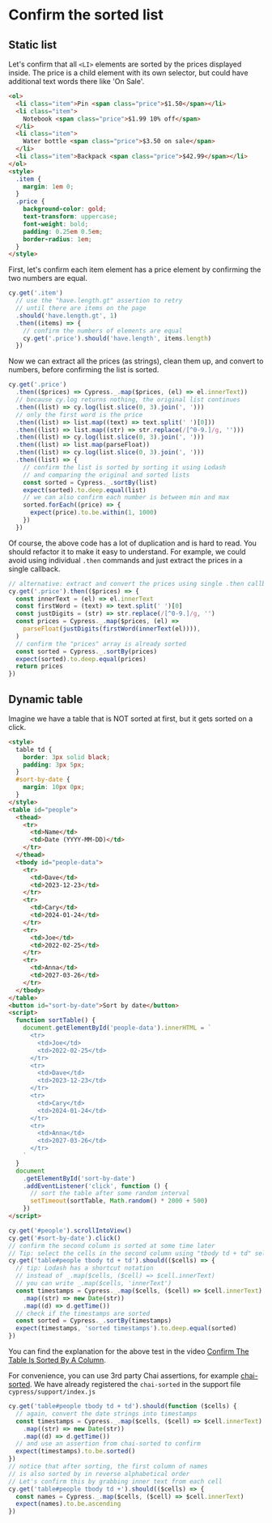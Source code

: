 # Confirm the sorted list

## Static list

Let's confirm that all `<LI>` elements are sorted by the prices displayed inside. The price is a child element with its own selector, but could have additional text words there like 'On Sale'.

<!-- fiddle Confirm the static list is sorted -->

```html
<ol>
  <li class="item">Pin <span class="price">$1.50</span></li>
  <li class="item">
    Notebook <span class="price">$1.99 10% off</span>
  </li>
  <li class="item">
    Water bottle <span class="price">$3.50 on sale</span>
  </li>
  <li class="item">Backpack <span class="price">$42.99</span></li>
</ol>
<style>
  .item {
    margin: 1em 0;
  }
  .price {
    background-color: gold;
    text-transform: uppercase;
    font-weight: bold;
    padding: 0.25em 0.5em;
    border-radius: 1em;
  }
</style>
```

First, let's confirm each item element has a price element by confirming the two numbers are equal.

```js
cy.get('.item')
  // use the "have.length.gt" assertion to retry
  // until there are items on the page
  .should('have.length.gt', 1)
  .then((items) => {
    // confirm the numbers of elements are equal
    cy.get('.price').should('have.length', items.length)
  })
```

Now we can extract all the prices (as strings), clean them up, and convert to numbers, before confirming the list is sorted.

```js
cy.get('.price')
  .then(($prices) => Cypress._.map($prices, (el) => el.innerText))
  // because cy.log returns nothing, the original list continues
  .then((list) => cy.log(list.slice(0, 3).join(', ')))
  // only the first word is the price
  .then((list) => list.map((text) => text.split(' ')[0]))
  .then((list) => list.map((str) => str.replace(/[^0-9.]/g, '')))
  .then((list) => cy.log(list.slice(0, 3).join(', ')))
  .then((list) => list.map(parseFloat))
  .then((list) => cy.log(list.slice(0, 3).join(', ')))
  .then((list) => {
    // confirm the list is sorted by sorting it using Lodash
    // and comparing the original and sorted lists
    const sorted = Cypress._.sortBy(list)
    expect(sorted).to.deep.equal(list)
    // we can also confirm each number is between min and max
    sorted.forEach((price) => {
      expect(price).to.be.within(1, 1000)
    })
  })
```

Of course, the above code has a lot of duplication and is hard to read. You should refactor it to make it easy to understand. For example, we could avoid using individual `.then` commands and just extract the prices in a single callback.

```js
// alternative: extract and convert the prices using single .then callback
cy.get('.price').then(($prices) => {
  const innerText = (el) => el.innerText
  const firstWord = (text) => text.split(' ')[0]
  const justDigits = (str) => str.replace(/[^0-9.]/g, '')
  const prices = Cypress._.map($prices, (el) =>
    parseFloat(justDigits(firstWord(innerText(el)))),
  )
  // confirm the "prices" array is already sorted
  const sorted = Cypress._.sortBy(prices)
  expect(sorted).to.deep.equal(prices)
  return prices
})
```

<!-- fiddle.end -->

## Dynamic table

Imagine we have a table that is NOT sorted at first, but it gets sorted on a click.

<!-- fiddle Confirm the table is sorted -->

```html
<style>
  table td {
    border: 3px solid black;
    padding: 3px 5px;
  }
  #sort-by-date {
    margin: 10px 0px;
  }
</style>
<table id="people">
  <thead>
    <tr>
      <td>Name</td>
      <td>Date (YYYY-MM-DD)</td>
    </tr>
  </thead>
  <tbody id="people-data">
    <tr>
      <td>Dave</td>
      <td>2023-12-23</td>
    </tr>
    <tr>
      <td>Cary</td>
      <td>2024-01-24</td>
    </tr>
    <tr>
      <td>Joe</td>
      <td>2022-02-25</td>
    </tr>
    <tr>
      <td>Anna</td>
      <td>2027-03-26</td>
    </tr>
  </tbody>
</table>
<button id="sort-by-date">Sort by date</button>
<script>
  function sortTable() {
    document.getElementById('people-data').innerHTML = `
      <tr>
        <td>Joe</td>
        <td>2022-02-25</td>
      </tr>
      <tr>
        <td>Dave</td>
        <td>2023-12-23</td>
      </tr>
      <tr>
        <td>Cary</td>
        <td>2024-01-24</td>
      </tr>
      <tr>
        <td>Anna</td>
        <td>2027-03-26</td>
      </tr>
    `
  }
  document
    .getElementById('sort-by-date')
    .addEventListener('click', function () {
      // sort the table after some random interval
      setTimeout(sortTable, Math.random() * 2000 + 500)
    })
</script>
```

```js
cy.get('#people').scrollIntoView()
cy.get('#sort-by-date').click()
// confirm the second column is sorted at some time later
// Tip: select the cells in the second column using "tbody td + td" selector
cy.get('table#people tbody td + td').should(($cells) => {
  // tip: Lodash has a shortcut notation
  // instead of _.map($cells, ($cell) => $cell.innerText)
  // you can write _.map($cells, 'innerText')
  const timestamps = Cypress._.map($cells, ($cell) => $cell.innerText)
    .map((str) => new Date(str))
    .map((d) => d.getTime())
  // check if the timestamps are sorted
  const sorted = Cypress._.sortBy(timestamps)
  expect(timestamps, 'sorted timestamps').to.deep.equal(sorted)
})
```

You can find the explanation for the above test in the video [Confirm The Table Is Sorted By A Column](https://youtu.be/21MXha13qCU).

For convenience, you can use 3rd party Chai assertions, for example [chai-sorted](https://www.chaijs.com/plugins/chai-sorted/). We have already registered the `chai-sorted` in the support file `cypress/support/index.js`

```js
cy.get('table#people tbody td + td').should(function ($cells) {
  // again, convert the date strings into timestamps
  const timestamps = Cypress._.map($cells, ($cell) => $cell.innerText)
    .map((str) => new Date(str))
    .map((d) => d.getTime())
  // and use an assertion from chai-sorted to confirm
  expect(timestamps).to.be.sorted()
})
// notice that after sorting, the first column of names
// is also sorted by in reverse alphabetical order
// Let's confirm this by grabbing inner text from each cell
cy.get('table#people tbody td +').should(($cells) => {
  const names = Cypress._.map($cells, ($cell) => $cell.innerText)
  expect(names).to.be.ascending
})
```

<!-- fiddle.end -->
